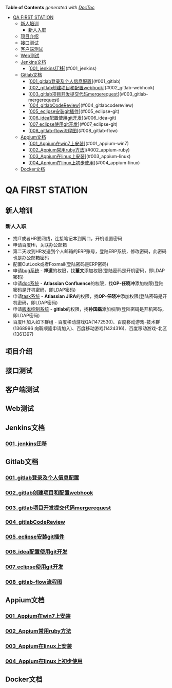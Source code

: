 <!-- START doctoc generated TOC please keep comment here to allow auto update -->
<!-- DON'T EDIT THIS SECTION, INSTEAD RE-RUN doctoc TO UPDATE -->
**Table of Contents**  *generated with [DocToc](https://github.com/thlorenz/doctoc)*

- [QA FIRST STATION](#qa-first-station)
    - [新人培训](#)
        - [新人入职](#)
    - [项目介绍](#)
    - [接口测试](#)
    - [客户端测试](#)
    - [Web测试](#web)
    - [Jenkins文档](#jenkins)
        - [[001_jenkins迁移](http://gitlab.iduoku.cn/QA/firstStation/blob/master/jenkins/001_jenkins%E8%BF%81%E7%A7%BB.md)](#001_jenkins)
    - [Gitlab文档](#gitlab)
        - [[001_gitlab登录及个人信息配置](http://gitlab.iduoku.cn/QA/firstStation/blob/master/gitlab/001_gitlab%E7%99%BB%E5%BD%95%E5%8F%8A%E4%B8%AA%E4%BA%BA%E4%BF%A1%E6%81%AF%E9%85%8D%E7%BD%AE.md)](#001_gitlab)
        - [[002_gitlab创建项目和配置webhook](http://gitlab.iduoku.cn/QA/firstStation/blob/master/gitlab/002_gitlab%E5%88%9B%E5%BB%BA%E9%A1%B9%E7%9B%AE%E5%92%8C%E9%85%8D%E7%BD%AEwebhook.md)](#002_gitlab-webhook)
        - [[003_gitlab项目开发提交代码mergerequest](http://gitlab.iduoku.cn/QA/firstStation/blob/master/gitlab/003_gitlab%E9%A1%B9%E7%9B%AE%E5%BC%80%E5%8F%91%E6%8F%90%E4%BA%A4%E4%BB%A3%E7%A0%81mergerequest.md)](#003_gitlab-mergerequest)
        - [[004_gitlabCodeReview](http://gitlab.iduoku.cn/QA/firstStation/blob/master/gitlab/004_gitlabCodeReview.md)](#004_gitlabcodereview)
        - [[005_eclipse安装git插件](http://gitlab.iduoku.cn/QA/firstStation/blob/master/gitlab/005_eclipse%E5%AE%89%E8%A3%85git%E6%8F%92%E4%BB%B6.md)](#005_eclipse-git)
        - [[006_idea配置使用git开发](http://gitlab.iduoku.cn/QA/firstStation/blob/master/gitlab/006_idea%E9%85%8D%E7%BD%AE%E4%BD%BF%E7%94%A8git%E5%BC%80%E5%8F%91.md)](#006_idea-git)
        - [[007_eclipse使用git开发](http://gitlab.iduoku.cn/QA/firstStation/blob/master/gitlab/007_eclipse%E4%BD%BF%E7%94%A8git%E5%BC%80%E5%8F%91.md)](#007_eclipse-git)
        - [[008_gitlab-flow流程图](http://gitlab.iduoku.cn/QA/firstStation/blob/master/gitlab/008_gitlab-flow%E6%B5%81%E7%A8%8B%E5%9B%BE.md)](#008_gitlab-flow)
    - [Appium文档](#appium)
        - [[001_Appium在win7上安装](http://gitlab.iduoku.cn/QA/firstStation/blob/master/appium/001_Appium%E5%9C%A8win7%E4%B8%8A%E5%AE%89%E8%A3%85.md)](#001_appium-win7)
        - [[002_Appium常用ruby方法](http://gitlab.iduoku.cn/QA/firstStation/blob/master/appium/002_Appium_%E5%B8%B8%E7%94%A8ruby%E6%96%B9%E6%B3%95.md)](#002_appium-ruby)
        - [[003_Appium在linux上安装](http://gitlab.iduoku.cn/QA/firstStation/blob/master/appium/003_Appium%E5%9C%A8linux%E4%B8%8A%E5%AE%89%E8%A3%85.md)](#003_appium-linux)
        - [[004_Appium在linux上初步使用](http://gitlab.iduoku.cn/QA/firstStation/blob/master/appium/004_Appium%E5%9C%A8linux%E4%B8%8A%E5%88%9D%E6%AD%A5%E4%BD%BF%E7%94%A8.md)](#004_appium-linux)
    - [Docker文档](#docker)

<!-- END doctoc generated TOC please keep comment here to allow auto update -->

# QA FIRST STATION

## 新人培训
### 新人入职
  * 找IT或者HR要网线，连接笔记本到网口，开机设置密码
  * 申请百度Hi，关联办公邮箱
  * 第二天收到HR发送到个人邮箱的ERP账号，登陆ERP系统，修改密码，此密码也是办公邮箱密码
  * 配置OutLook或者Foxmail(登陆密码是ERP密码)
  * 申请[bug系统](http://iku.iduoku.cn/) - **禅道**的权限，找**董文**添加权限(登陆密码是开机密码，即LDAP密码)
  * 申请[doc系统](http://doc.iduoku.cn/) - **Atlassian Confluence**的权限，找**OP-任晓冲**添加权限(登陆密码是开机密码，即LDAP密码)
  * 申请[task系统](http://task.iduoku.cn/) - **Atlassian JIRA**的权限，找**OP-任晓冲**添加权限(登陆密码是开机密码，即LDAP密码)
  * 申请[版本控制系统](http://gitlab.iduoku.cn/) - **gitlab**的权限，找**孙国磊**添加权限(登陆密码是开机密码，即LDAP密码)
  * 百度Hi加入如下群组 - 百度移动游戏QA(1472530)、百度移动游戏-技术群(1368996 向靳顺隆申请加入)、百度移动游戏(1424316)、百度移动游戏-北区(1361397)

## 项目介绍

## 接口测试

## 客户端测试

## Web测试

## Jenkins文档
### [001_jenkins迁移](http://gitlab.iduoku.cn/QA/firstStation/blob/master/jenkins/001_jenkins%E8%BF%81%E7%A7%BB.md)

## Gitlab文档
### [001_gitlab登录及个人信息配置](http://gitlab.iduoku.cn/QA/firstStation/blob/master/gitlab/001_gitlab%E7%99%BB%E5%BD%95%E5%8F%8A%E4%B8%AA%E4%BA%BA%E4%BF%A1%E6%81%AF%E9%85%8D%E7%BD%AE.md)
### [002_gitlab创建项目和配置webhook](http://gitlab.iduoku.cn/QA/firstStation/blob/master/gitlab/002_gitlab%E5%88%9B%E5%BB%BA%E9%A1%B9%E7%9B%AE%E5%92%8C%E9%85%8D%E7%BD%AEwebhook.md)
### [003_gitlab项目开发提交代码mergerequest](http://gitlab.iduoku.cn/QA/firstStation/blob/master/gitlab/003_gitlab%E9%A1%B9%E7%9B%AE%E5%BC%80%E5%8F%91%E6%8F%90%E4%BA%A4%E4%BB%A3%E7%A0%81mergerequest.md)
### [004_gitlabCodeReview](http://gitlab.iduoku.cn/QA/firstStation/blob/master/gitlab/004_gitlabCodeReview.md)
### [005_eclipse安装git插件](http://gitlab.iduoku.cn/QA/firstStation/blob/master/gitlab/005_eclipse%E5%AE%89%E8%A3%85git%E6%8F%92%E4%BB%B6.md)
### [006_idea配置使用git开发](http://gitlab.iduoku.cn/QA/firstStation/blob/master/gitlab/006_idea%E9%85%8D%E7%BD%AE%E4%BD%BF%E7%94%A8git%E5%BC%80%E5%8F%91.md)
### [007_eclipse使用git开发](http://gitlab.iduoku.cn/QA/firstStation/blob/master/gitlab/007_eclipse%E4%BD%BF%E7%94%A8git%E5%BC%80%E5%8F%91.md)
### [008_gitlab-flow流程图](http://gitlab.iduoku.cn/QA/firstStation/blob/master/gitlab/008_gitlab-flow%E6%B5%81%E7%A8%8B%E5%9B%BE.md)

## Appium文档
### [001_Appium在win7上安装](http://gitlab.iduoku.cn/QA/firstStation/blob/master/appium/001_Appium%E5%9C%A8win7%E4%B8%8A%E5%AE%89%E8%A3%85.md)
### [002_Appium常用ruby方法](http://gitlab.iduoku.cn/QA/firstStation/blob/master/appium/002_Appium_%E5%B8%B8%E7%94%A8ruby%E6%96%B9%E6%B3%95.md)
### [003_Appium在linux上安装](http://gitlab.iduoku.cn/QA/firstStation/blob/master/appium/003_Appium%E5%9C%A8linux%E4%B8%8A%E5%AE%89%E8%A3%85.md)
### [004_Appium在linux上初步使用](http://gitlab.iduoku.cn/QA/firstStation/blob/master/appium/004_Appium%E5%9C%A8linux%E4%B8%8A%E5%88%9D%E6%AD%A5%E4%BD%BF%E7%94%A8.md)

## Docker文档

